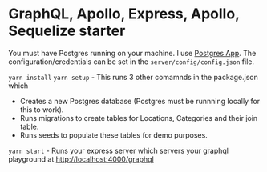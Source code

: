 # GraphQL, Apollo, Express, Apollo, Sequelize starter

You must have Postgres running on your machine. I use [Postgres App](https://postgresapp.com/). The configuration/credentials can be set in the `server/config/config.json` file.

`yarn install`
`yarn setup` - This runs 3 other comamnds in the package.json which

- Creates a new Postgres database (Postgres must be runnning locally for this to work).
- Runs migrations to create tables for Locations, Categories and their join table.
- Runs seeds to populate these tables for demo purposes.

`yarn start` - Runs your express server which servers your graphql playground at [http://localhost:4000/graphql](http://localhost:4000/graphql)
